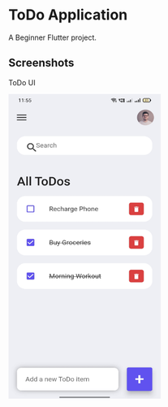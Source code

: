 # ToDo Application

A Beginner Flutter project.

## Screenshots
ToDo UI

<img src="Screenshots/Screenshot_2023-06-20-23-55-17-25_e8f1bd4c4634587c7e6d06270ae2bad2.jpg" width="300" height="600">




